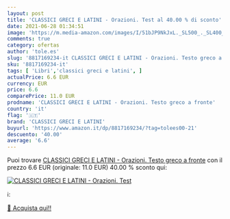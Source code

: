 ```yaml
---
layout: post
title: 'CLASSICI GRECI E LATINI - Orazioni. Test al 40.00 % di sconto'
date: 2021-06-28 01:34:51
image: 'https://m.media-amazon.com/images/I/51bJP9NkJxL._SL500_._SL400_.jpg'
comments: true
category: ofertas
author: 'tole.es'
slug: '8817169234-it CLASSICI GRECI E LATINI - Orazioni. Testo greco a fronte'
sku: '8817169234-it'
tags: [ 'Libri','classici greci e latini', ]
actualPrice: 6.6 EUR
currency: EUR
price: 6.6
comparePrice: 11.0 EUR
prodname: 'CLASSICI GRECI E LATINI - Orazioni. Testo greco a fronte'
country: 'it'
flag: '🇮🇹'
brand: 'CLASSICI GRECI E LATINI'
buyurl: 'https://www.amazon.it/dp/8817169234/?tag=tolees00-21'
descuento: '40.00'
average: '6.6'
---
```


Puoi trovare [CLASSICI GRECI E LATINI - Orazioni. Testo greco a fronte](https://www.amazon.it/dp/8817169234/?tag=tolees00-21) con il prezzo 6.6 EUR (originale: 11.0 EUR) 40.00 % sconto qui:

[![CLASSICI GRECI E LATINI - Orazioni. Test](https://m.media-amazon.com/images/I/51bJP9NkJxL._SL500_._SL400_.jpg)](https://www.amazon.it/dp/8817169234/?tag=tolees00-21)

ℹ️:


[🛒 Acquista qui!!](https://www.amazon.it/dp/8817169234/?tag=tolees00-21)
